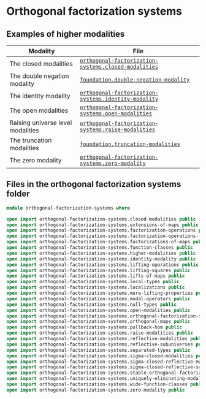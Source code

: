 # Orthogonal factorization systems

## Examples of higher modalities

| Modality                          | File                                                                                                          |
| --------------------------------- | ------------------------------------------------------------------------------------------------------------- |
| The closed modalities             | [`orthogonal-factorization-systems.closed-modalities`](orthogonal-factorization-systems.closed-modalities.md) |
| The double negation modality      | [`foundation.double-negation-modality`](foundation.double-negation-modality.md)                               |
| The identity modality             | [`orthogonal-factorization-systems.identity-modality`](orthogonal-factorization-systems.identity-modality.md) |
| The open modalities               | [`orthogonal-factorization-systems.open-modalities`](orthogonal-factorization-systems.open-modalities.md)     |
| Raising universe level modalities | [`orthogonal-factorization-systems.raise-modalities`](orthogonal-factorization-systems.raise-modalities.md)   |
| The truncation modalities         | [`foundation.truncation-modalities`](foundation.truncation-modalities.md)                                     |
| The zero modality                 | [`orthogonal-factorization-systems.zero-modality`](orthogonal-factorization-systems.zero-modality.md)         |

## Files in the orthogonal factorization systems folder

```agda
module orthogonal-factorization-systems where

open import orthogonal-factorization-systems.closed-modalities public
open import orthogonal-factorization-systems.extensions-of-maps public
open import orthogonal-factorization-systems.factorization-operations public
open import orthogonal-factorization-systems.factorization-operations-function-classes public
open import orthogonal-factorization-systems.factorizations-of-maps public
open import orthogonal-factorization-systems.function-classes public
open import orthogonal-factorization-systems.higher-modalities public
open import orthogonal-factorization-systems.identity-modality public
open import orthogonal-factorization-systems.lifting-operations public
open import orthogonal-factorization-systems.lifting-squares public
open import orthogonal-factorization-systems.lifts-of-maps public
open import orthogonal-factorization-systems.local-types public
open import orthogonal-factorization-systems.localizations public
open import orthogonal-factorization-systems.mere-lifting-properties public
open import orthogonal-factorization-systems.modal-operators public
open import orthogonal-factorization-systems.null-types public
open import orthogonal-factorization-systems.open-modalities public
open import orthogonal-factorization-systems.orthogonal-factorization-systems public
open import orthogonal-factorization-systems.orthogonal-maps public
open import orthogonal-factorization-systems.pullback-hom public
open import orthogonal-factorization-systems.raise-modalities public
open import orthogonal-factorization-systems.reflective-modalities public
open import orthogonal-factorization-systems.reflective-subuniverses public
open import orthogonal-factorization-systems.separated-types public
open import orthogonal-factorization-systems.sigma-closed-modalities public
open import orthogonal-factorization-systems.sigma-closed-reflective-modalities public
open import orthogonal-factorization-systems.sigma-closed-reflective-subuniverses public
open import orthogonal-factorization-systems.stable-orthogonal-factorization-systems public
open import orthogonal-factorization-systems.uniquely-eliminating-modalities public
open import orthogonal-factorization-systems.wide-function-classes public
open import orthogonal-factorization-systems.zero-modality public
```
